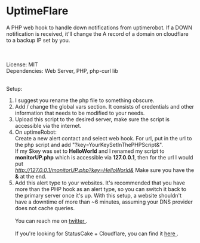 UptimeFlare
==============

A PHP web hook to handle down notifications from uptimerobot. If a DOWN notification is received, it'll change the A record of a domain on cloudflare to a backup IP set by you.

<br><br>
License: MIT<br>
Dependencies: Web Server, PHP, php-curl lib
<br><br>

Setup: <br>
1. I suggest you rename the php file to something obscure. <br>
2. Add / change the global vars section. It consists of credentials and other information that needs to be modified to your needs.  <br>
3. Upload this script to the desired server, make sure the script is accessible via the internet. <br>
4. On uptimeRobot: <br>
	Create a new alert contact and select web hook. For url, put in the url to the php script and add "?key=YourKeySetInThePHPScript&".  <br>
	If my $key was set to <b>HelloWorld</b> and I renamed my script to <b>monitorUP.php</b> which is accessible via <b>127.0.0.1</b>, then for the url I would put <br>
	<i>http://127.0.0.1/monitorUP.php?key=HelloWorld&</i> Make sure you have the <b>&</b> at the end.  <br>
5. Add this alert type to your websites. It's recommended that you have more than the PHP hook as an alert type, so you can switch it back to the primary server once it's up. With this setup, a website shouldn't have a downtime of more than ~6 minutes, assuming your DNS provider does not cache queries.
<br><br>
You can reach me on <a href="http://twitter.com/blackdotsh/"> twitter </a>.
<br><br>
If you're looking for StatusCake + Cloudflare, you can find it <a href="https://github.com/blackdotsh/StatusCake-CloudFlare"> here </a>.
